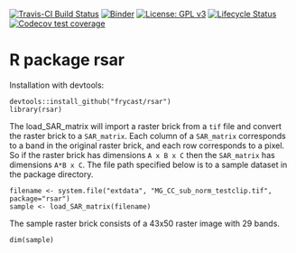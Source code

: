 <!-- badges: start -->
[![Travis-CI Build Status](https://travis-ci.org/frycast/rsar.svg?branch=master)](https://travis-ci.org/frycast/rsar) 
[![Binder](https://mybinder.org/badge_logo.svg)](https://mybinder.org/v2/gh/frycast/rsar/master?urlpath=rstudio) 
[![License: GPL v3](https://img.shields.io/badge/License-GPLv3-blue.svg)](https://www.gnu.org/licenses/gpl-3.0) 
[![Lifecycle Status](https://img.shields.io/badge/lifecycle-experimental-red.svg)](https://www.tidyverse.org/lifecycle/)
[![Codecov test coverage](https://codecov.io/gh/frycast/rsar/branch/master/graph/badge.svg)](https://codecov.io/gh/frycast/rsar?branch=master)
<!-- badges: end -->


# R package rsar

Installation with devtools:
```{r}
devtools::install_github("frycast/rsar")
library(rsar)
```

The load_SAR_matrix will import a raster brick from a `tif` file and
convert the raster brick to a `SAR_matrix`. Each column of a `SAR_matrix` 
corresponds to a band in the original raster brick, and each row 
corresponds to a pixel. So if the raster brick has dimensions `A x B x C`
then the `SAR_matrix` has dimensions `A*B x C`.
The file path specified below is to a sample dataset in the package directory.
```{r}
filename <- system.file("extdata", "MG_CC_sub_norm_testclip.tif", package="rsar")
sample <- load_SAR_matrix(filename)
```

The sample raster brick consists of a 43x50 raster image with 29 bands.
```{r}
dim(sample)
```


